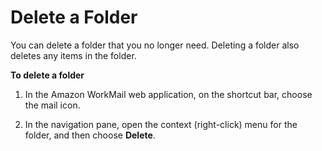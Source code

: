 # Delete a Folder<a name="delete_folder"></a>

You can delete a folder that you no longer need\. Deleting a folder also deletes any items in the folder\.

**To delete a folder**

1. In the Amazon WorkMail web application, on the shortcut bar, choose the mail icon\.

1. In the navigation pane, open the context \(right\-click\) menu for the folder, and then choose **Delete**\.